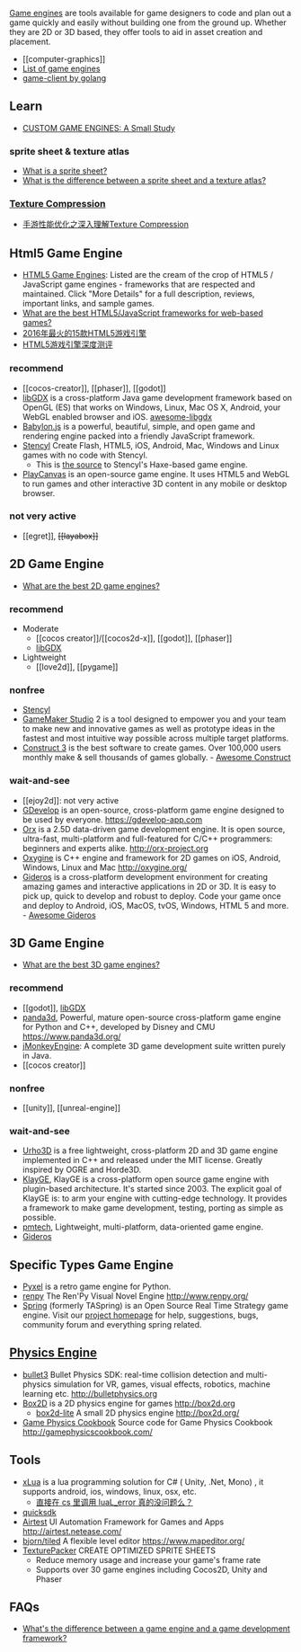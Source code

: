[Game engines](https://en.wikipedia.org/wiki/Game_engine) are tools available for game designers to code and plan out a game quickly and easily without building one from the ground up. Whether they are 2D or 3D based, they offer tools to aid in asset creation and placement.


- [[computer-graphics]]
- [List of game engines](https://en.wikipedia.org/wiki/List_of_game_engines)
- [game-client by golang](golang#game-client)



## Learn
- [CUSTOM GAME ENGINES: A Small Study](https://gist.github.com/raysan5/909dc6cf33ed40223eb0dfe625c0de74)

### sprite sheet & texture atlas
- [What is a sprite sheet?](https://www.codeandweb.com/what-is-a-sprite-sheet)
- [What is the difference between a sprite sheet and a texture atlas?](https://gamedev.stackexchange.com/questions/69895/what-is-the-difference-between-a-sprite-sheet-and-a-texture-atlas/69898)

### [Texture Compression](https://en.wikipedia.org/wiki/Texture_compression)
- [手游性能优化之深入理解Texture Compression](https://gameinstitute.qq.com/community/detail/105271)



## Html5 Game Engine
- [HTML5 Game Engines](https://html5gameengine.com/): Listed are the cream of the crop of HTML5 / JavaScript game engines - frameworks that are respected and maintained. Click "More Details" for a full description, reviews, important links, and sample games.
- [What are the best HTML5/JavaScript frameworks for web-based games?](https://www.slant.co/topics/973/~best-html5-javascript-frameworks-for-web-based-games)
- [2016年最火的15款HTML5游戏引擎](http://www.oschina.net/news/72092/2016-top-15-html5-game-engines)
- [HTML5游戏引擎深度测评](http://www.jianshu.com/p/0469cd7b1711)

### recommend
- [[cocos-creator]], [[phaser]], [[godot]]
- [libGDX](https://github.com/libGDX/libGDX) is a cross-platform Java game development framework based on OpenGL (ES) that works on Windows, Linux, Mac OS X, Android, your WebGL enabled browser and iOS. [awesome-libgdx](https://github.com/rafaskb/awesome-libgdx)
- [Babylon.js](https://github.com/BabylonJS/Babylon.js) is a powerful, beautiful, simple, and open game and rendering engine packed into a friendly JavaScript framework.
- [Stencyl](http://www.stencyl.com/) Create Flash, HTML5, iOS, Android, Mac, Windows and Linux games with no code with Stencyl. 
  - This is [the source](https://github.com/Stencyl/stencyl-engine) to Stencyl's Haxe-based game engine.
- [PlayCanvas](https://github.com/playcanvas/engine) is an open-source game engine. It uses HTML5 and WebGL to run games and other interactive 3D content in any mobile or desktop browser.

### not very active
- [[egret]], ~~[[layabox]]~~



## 2D Game Engine
- [What are the best 2D game engines?](https://www.slant.co/topics/341/~best-2d-game-engines)

### recommend
- Moderate
  - [[cocos creator]]/[[cocos2d-x]], [[godot]], [[phaser]]
  - [libGDX](https://github.com/libGDX/libGDX)
- Lightweight
  - [[love2d]], [[pygame]]

### nonfree
- [Stencyl](http://www.stencyl.com/)
- [GameMaker Studio](https://www.yoyogames.com/) 2 is a tool designed to empower you and your team to make new and innovative games as well as prototype ideas in the fastest and most intuitive way possible across multiple target platforms. 
- [Construct 3](https://www.construct.net/en) is the best software to create games. Over 100,000 users monthly make & sell thousands of games globally. - [Awesome Construct](https://github.com/WebCreationClub/awesome-construct)

### wait-and-see
- [[ejoy2d]]: not very active
- [GDevelop](https://github.com/4ian/GDevelop) is an open-source, cross-platform game engine designed to be used by everyone. https://gdevelop-app.com
- [Orx](https://github.com/orx/orx) is a 2.5D data-driven game development engine. It is open source, ultra-fast, multi-platform and full-featured for C/C++ programmers: beginners and experts alike. http://orx-project.org
- [Oxygine](https://github.com/oxygine/oxygine-framework) is C++ engine and framework for 2D games on iOS, Android, Windows, Linux and Mac http://oxygine.org/
- [Gideros](https://github.com/gideros/gideros) is a cross-platform development environment for creating amazing games and interactive applications in 2D or 3D. It is easy to pick up, quick to develop and robust to deploy. Code your game once and deploy to Android, iOS, MacOS, tvOS, Windows, HTML 5 and more. - [Awesome Gideros](https://github.com/stetso/awesome-gideros)



## 3D Game Engine
- [What are the best 3D game engines?](https://www.slant.co/topics/1495/~best-3d-game-engines)

### recommend
- [[godot]], [libGDX](https://github.com/libGDX/libGDX)
- [panda3d](https://github.com/panda3d/panda3d), Powerful, mature open-source cross-platform game engine for Python and C++, developed by Disney and CMU https://www.panda3d.org/
- [jMonkeyEngine](https://github.com/jMonkeyEngine/jmonkeyengine): A complete 3D game development suite written purely in Java.
- [[cocos creator]]

### nonfree
- [[unity]], [[unreal-engine]]

### wait-and-see
- [Urho3D](https://github.com/urho3d/Urho3D) is a free lightweight, cross-platform 2D and 3D game engine implemented in C++ and released under the MIT license. Greatly inspired by OGRE and Horde3D.
- [KlayGE](https://github.com/gongminmin/KlayGE), KlayGE is a cross-platform open source game engine with plugin-based architecture. It's started since 2003. The explicit goal of KlayGE is: to arm your engine with cutting-edge technology. It provides a framework to make game development, testing, porting as simple as possible.
- [pmtech](https://github.com/polymonster/pmtech), Lightweight, multi-platform, data-oriented game engine.
- [Gideros](https://github.com/gideros/gideros)



## Specific Types Game Engine
- [Pyxel](https://github.com/kitao/pyxel) is a retro game engine for Python.
- [renpy](https://github.com/renpy/renpy) The Ren'Py Visual Novel Engine http://www.renpy.org/
- [Spring](https://github.com/spring/spring) (formerly TASpring) is an Open Source Real Time Strategy game engine. Visit our [project homepage](https://springrts.com/) for help, suggestions, bugs, community forum and everything spring related.



## [Physics Engine](https://en.wikipedia.org/wiki/Physics_engine)
- [bullet3](https://github.com/bulletphysics/bullet3) Bullet Physics SDK: real-time collision detection and multi-physics simulation for VR, games, visual effects, robotics, machine learning etc. http://bulletphysics.org
- [Box2D](https://github.com/erincatto/Box2D) is a 2D physics engine for games http://box2d.org
  - [box2d-lite](https://github.com/erincatto/box2d-lite) A small 2D physics engine http://box2d.org/
- [Game Physics Cookbook](https://github.com/gszauer/GamePhysicsCookbook) Source code for Game Physics Cookbook http://gamephysicscookbook.com/



## Tools
- [xLua](https://github.com/Tencent/xLua) is a lua programming solution for C# ( Unity, .Net, Mono) , it supports android, ios, windows, linux, osx, etc.
  - [直接在 cs 里调用 luaL_error 真的没问题么？](https://github.com/Tencent/xLua/issues/14)
- [quicksdk](https://www.quicksdk.com/)
- [Airtest](https://github.com/AirtestProject/Airtest) UI Automation Framework for Games and Apps http://airtest.netease.com/
- [bjorn/tiled](https://github.com/bjorn/tiled) A flexible level editor https://www.mapeditor.org/
- [TexturePacker](https://www.codeandweb.com/texturepacker) CREATE OPTIMIZED SPRITE SHEETS
  - Reduce memory usage and increase your game's frame rate
  - Supports over 30 game engines including Cocos2D, Unity and Phaser



## FAQs
- [What's the difference between a game engine and a game development framework? ](https://www.quora.com/Whats-the-difference-between-a-game-engine-and-a-game-development-framework)
